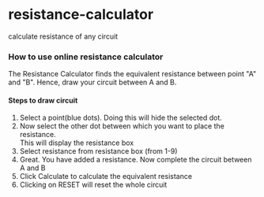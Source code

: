 # resistance-calculator
calculate resistance of any circuit 

 <h3> How to use online resistance calculator </h3>
  <p> The Resistance Calculator finds the equivalent resistance between
   point "A" and "B". Hence, draw your circuit between A and B.</p>
   <h4> Steps to draw circuit </h4>
  <ol >
  <li> Select a point(blue dots). Doing this will hide the selected dot. </li>
  <li> Now select the other dot between which you want to place the resistance.</li>
     This will display the resistance box 
  <li> Select resistance from resistance box (from 1-9) </li>
  <li> Great. You have added a resistance. Now complete the circuit between A and B </li>
  <li> Click Calculate to calculate the equivalent resistance </li>
  <li> Clicking on RESET will reset the whole circuit </li>

  </ol>
